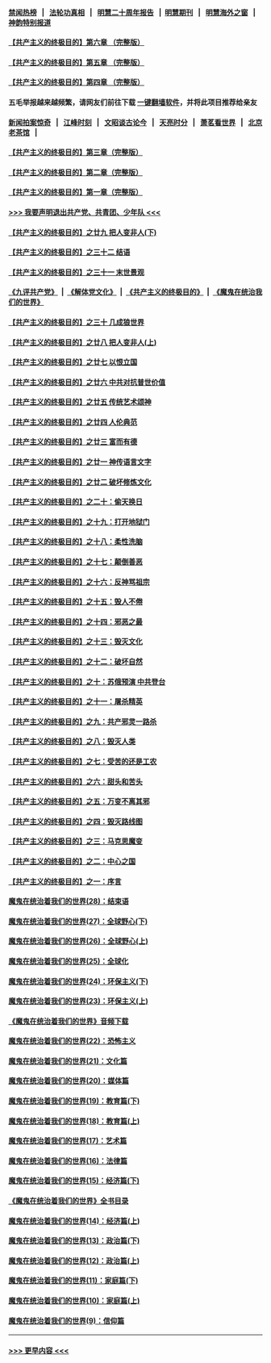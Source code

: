 #### [禁闻热榜](热点新闻.md?=0)  &nbsp;&nbsp;|&nbsp;&nbsp; [法轮功真相](https://github.com/gfw-breaker/truth/blob/master/README.md?=0) &nbsp;&nbsp;|&nbsp;&nbsp; [明慧二十周年报告](https://github.com/gfw-breaker/mh-reports/blob/master/README.md?=0) &nbsp;&nbsp;|&nbsp;&nbsp;[明慧期刊](https://github.com/gfw-breaker/mh-qikan) &nbsp;&nbsp;|&nbsp;&nbsp; [明慧海外之窗](https://github.com/gfw-breaker/mh-news/blob/master/README.md?=0) &nbsp;&nbsp;|&nbsp;&nbsp; [神韵特别报道](https://github.com/gfw-breaker/mh-news/blob/master/shenyun.md?=0)
#### [【共产主义的终极目的】第六章 （完整版）](../pages/nsc422/n11428913.md?t=03101202) 
#### [【共产主义的终极目的】第五章 （完整版）](../pages/nsc422/n11428912.md?t=03101202) 
#### [【共产主义的终极目的】第四章 （完整版）](../pages/nsc422/n11428907.md?t=03101202) 
#### 五毛举报越来越频繁，请网友们前往下载 [一键翻墙软件](https://github.com/gfw-breaker/ssr-accounts)，并将此项目推荐给亲友
#### [新闻拍案惊奇](https://github.com/gfw-breaker/banned-news/blob/master/pages/link4.md) &nbsp;&nbsp;|&nbsp;&nbsp; [江峰时刻](https://github.com/gfw-breaker/banned-news/blob/master/pages/link4.md) &nbsp;&nbsp;|&nbsp;&nbsp; [文昭谈古论今](https://github.com/gfw-breaker/banned-news/blob/master/pages/link4.md) &nbsp;&nbsp;|&nbsp;&nbsp; [天亮时分](https://github.com/gfw-breaker/banned-news/blob/master/pages/link4.md) &nbsp;&nbsp;|&nbsp;&nbsp; [萧茗看世界](https://github.com/gfw-breaker/banned-news/blob/master/pages/link4.md) &nbsp;&nbsp;|&nbsp;&nbsp; [北京老茶馆](https://github.com/gfw-breaker/banned-news/blob/master/pages/link4.md) &nbsp;&nbsp;|&nbsp;&nbsp; 
#### [【共产主义的终极目的】第三章（完整版）](../pages/nsc422/n11428848.md?t=03101202) 
#### [【共产主义的终极目的】第二章（完整版）](../pages/nsc422/n11428831.md?t=03101202) 
#### [【共产主义的终极目的】第一章（完整版）](../pages/nsc422/n11417651.md?t=03101202) 
#### [>>> 我要声明退出共产党、共青团、少年队 <<<](https://github.com/begood0513/goodnews/blob/master/quit/letter.md) 
#### [【共产主义的终极目的】之廿九 把人变非人(下)](../pages/nsc422/n11344140.md?t=03101202) 
#### [【共产主义的终极目的】之三十二 结语](../pages/nsc422/n11360535.md?t=03101202) 
#### [【共产主义的终极目的】之三十一 末世景观](../pages/nsc422/n11351129.md?t=03101202) 
#### [《九评共产党》](https://github.com/begood0513/9ping.md/blob/master/README.md) &nbsp;|&nbsp; [《解体党文化》](../../../../jtdwh.md/blob/master/README.md)  &nbsp;|&nbsp; [《共产主义的终极目的》](../../../../gczydzjmd.md/blob/master/README.md) &nbsp;|&nbsp; [《魔鬼在统治我们的世界》](../../../../mgztzwmdsj.md/blob/master/README.md) 
#### [【共产主义的终极目的】之三十 几成狼世界](../pages/nsc422/n11348280.md?t=03101202) 
#### [【共产主义的终极目的】之廿八 把人变非人(上)](../pages/nsc422/n11340492.md?t=03101202) 
#### [【共产主义的终极目的】之廿七 以恨立国](../pages/nsc422/n11336944.md?t=03101202) 
#### [【共产主义的终极目的】之廿六 中共对抗普世价值](../pages/nsc422/n11324785.md?t=03101202) 
#### [【共产主义的终极目的】之廿五 传统艺术颂神](../pages/nsc422/n11296396.md?t=03101202) 
#### [【共产主义的终极目的】之廿四 人伦典范](../pages/nsc422/n11296397.md?t=03101202) 
#### [【共产主义的终极目的】之廿三 富而有德](../pages/nsc422/n11283598.md?t=03101202) 
#### [【共产主义的终极目的】之廿一 神传语言文字](../pages/nsc422/n11263265.md?t=03101202) 
#### [【共产主义的终极目的】之廿二 破坏修炼文化](../pages/nsc422/n11245728.md?t=03101202) 
#### [【共产主义的终极目的】之二十：偷天换日](../pages/nsc422/n11238846.md?t=03101202) 
#### [【共产主义的终极目的】之十九：打开地狱门](../pages/nsc422/n11206376.md?t=03101202) 
#### [【共产主义的终极目的】之十八：柔性洗脑](../pages/nsc422/n11199994.md?t=03101202) 
#### [【共产主义的终极目的】之十七：颠倒善恶](../pages/nsc422/n11179782.md?t=03101202) 
#### [【共产主义的终极目的】之十六：反神骂祖宗](../pages/nsc422/n11166798.md?t=03101202) 
#### [【共产主义的终极目的】之十五：毁人不倦](../pages/nsc422/n11166792.md?t=03101202) 
#### [【共产主义的终极目的】之十四：邪恶之最](../pages/nsc422/n11150249.md?t=03101202) 
#### [【共产主义的终极目的】之十三：毁灭文化](../pages/nsc422/n11135227.md?t=03101202) 
#### [【共产主义的终极目的】之十二：破坏自然](../pages/nsc422/n11135214.md?t=03101202) 
#### [【共产主义的终极目的】之十：苏俄预演 中共登台](../pages/nsc422/n11118424.md?t=03101202) 
#### [【共产主义的终极目的】之十一：屠杀精英](../pages/nsc422/n11118442.md?t=03101202) 
#### [【共产主义的终极目的】之九：共产邪灵一路杀](../pages/nsc422/n11114139.md?t=03101202) 
#### [【共产主义的终极目的】之八：毁灭人类](../pages/nsc422/n11108503.md?t=03101202) 
#### [【共产主义的终极目的】之七：受苦的还是工农](../pages/nsc422/n11101809.md?t=03101202) 
#### [【共产主义的终极目的】之六：甜头和苦头](../pages/nsc422/n11096971.md?t=03101202) 
#### [【共产主义的终极目的】之五：万变不离其邪](../pages/nsc422/n11091285.md?t=03101202) 
#### [【共产主义的终极目的】之四：毁灭路线图](../pages/nsc422/n11086284.md?t=03101202) 
#### [【共产主义的终极目的】之三：马克思魔变](../pages/nsc422/n11061941.md?t=03101202) 
#### [【共产主义的终极目的】之二：中心之国](../pages/nsc422/n11047728.md?t=03101202) 
#### [【共产主义的终极目的】之一：序言](../pages/nsc422/n11086077.md?t=03101202) 
#### [魔鬼在统治着我们的世界(28)：结束语](../pages/nsc422/n10936246.md?t=03101202) 
#### [魔鬼在统治着我们的世界(27)：全球野心(下)](../pages/nsc422/n10928319.md?t=03101202) 
#### [魔鬼在统治着我们的世界(26)：全球野心(上)](../pages/nsc422/n10900318.md?t=03101202) 
#### [魔鬼在统治着我们的世界(25)：全球化](../pages/nsc422/n10788205.md?t=03101202) 
#### [魔鬼在统治着我们的世界(24)：环保主义(下)](../pages/nsc422/n10695307.md?t=03101202) 
#### [魔鬼在统治着我们的世界(23)：环保主义(上)](../pages/nsc422/n10688613.md?t=03101202) 
#### [《魔鬼在统治着我们的世界》音频下载](../pages/nsc422/n10635553.md?t=03101202) 
#### [魔鬼在统治着我们的世界(22)：恐怖主义](../pages/nsc422/n10614727.md?t=03101202) 
#### [魔鬼在统治着我们的世界(21)：文化篇](../pages/nsc422/n10597706.md?t=03101202) 
#### [魔鬼在统治着我们的世界(20)：媒体篇](../pages/nsc422/n10586579.md?t=03101202) 
#### [魔鬼在统治着我们的世界(19)：教育篇(下)](../pages/nsc422/n10564808.md?t=03101202) 
#### [魔鬼在统治着我们的世界(18)：教育篇(上)](../pages/nsc422/n10526970.md?t=03101202) 
#### [魔鬼在统治着我们的世界(17)：艺术篇](../pages/nsc422/n10499093.md?t=03101202) 
#### [魔鬼在统治着我们的世界(16)：法律篇](../pages/nsc422/n10485969.md?t=03101202) 
#### [魔鬼在统治着我们的世界(15)：经济篇(下)](../pages/nsc422/n10469975.md?t=03101202) 
#### [《魔鬼在统治着我们的世界》全书目录](../pages/nsc422/n10464261.md?t=03101202) 
#### [魔鬼在统治着我们的世界(14)：经济篇(上)](../pages/nsc422/n10457370.md?t=03101202) 
#### [魔鬼在统治着我们的世界(13)：政治篇(下)](../pages/nsc422/n10448270.md?t=03101202) 
#### [魔鬼在统治着我们的世界(12)：政治篇(上)](../pages/nsc422/n10444576.md?t=03101202) 
#### [魔鬼在统治着我们的世界(11)：家庭篇(下)](../pages/nsc422/n10440961.md?t=03101202) 
#### [魔鬼在统治着我们的世界(10)：家庭篇(上)](../pages/nsc422/n10435448.md?t=03101202) 
#### [魔鬼在统治着我们的世界(9)：信仰篇](../pages/nsc422/n10432159.md?t=03101202) 

----
#### [ >>> 更早内容 <<< ](../indexes/nsc422-earlier.md)

